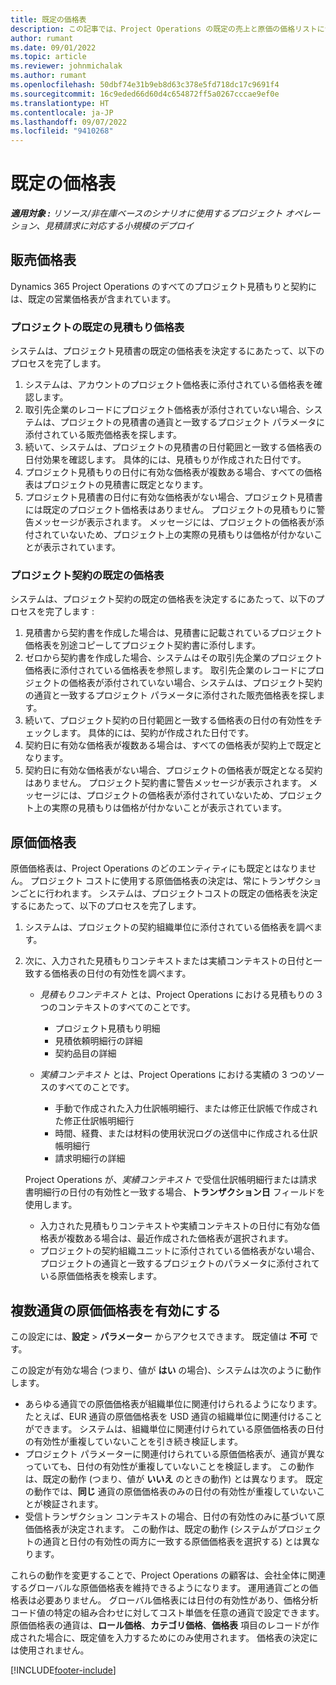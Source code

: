 ```yaml
---
title: 既定の価格表
description: この記事では、Project Operations の既定の売上と原価の価格リストについて説明します。
author: rumant
ms.date: 09/01/2022
ms.topic: article
ms.reviewer: johnmichalak
ms.author: rumant
ms.openlocfilehash: 50dbf74e31b9eb8d63c378e5fd718dc17c9691f4
ms.sourcegitcommit: 16c9eded66d60d4c654872ff5a0267cccae9ef0e
ms.translationtype: HT
ms.contentlocale: ja-JP
ms.lasthandoff: 09/07/2022
ms.locfileid: "9410268"
---
```

# <a name="default-price-lists"></a>既定の価格表

_**適用対象 :** リソース/非在庫ベースのシナリオに使用するプロジェクト オペレーション、見積請求に対応する小規模のデプロイ_

## <a name="sales-price-lists"></a>販売価格表

Dynamics 365 Project Operations のすべてのプロジェクト見積もりと契約には、既定の営業価格表が含まれています。 

### <a name="price-list-default-on-project-quotes"></a>プロジェクトの既定の見積もり価格表
システムは、プロジェクト見積書の既定の価格表を決定するにあたって、以下のプロセスを完了します。

1. システムは、アカウントのプロジェクト価格表に添付されている価格表を確認します。 
1. 取引先企業のレコードにプロジェクト価格表が添付されていない場合、システムは、プロジェクトの見積書の通貨と一致するプロジェクト パラメータに添付されている販売価格表を探します。
1. 続いて、システムは、プロジェクトの見積書の日付範囲と一致する価格表の日付効果を確認します。 具体的には、見積もりが作成された日付です。
1. プロジェクト見積もりの日付に有効な価格表が複数ある場合、すべての価格表はプロジェクトの見積書に既定となります。
1. プロジェクト見積書の日付に有効な価格表がない場合、プロジェクト見積書には既定のプロジェクト価格表はありません。 プロジェクトの見積もりに警告メッセージが表示されます。 メッセージには、プロジェクトの価格表が添付されていないため、プロジェクト上の実際の見積もりは価格が付かないことが表示されています。

### <a name="price-list-default-on-project-contracts"></a>プロジェクト契約の既定の価格表 
システムは、プロジェクト契約の既定の価格表を決定するにあたって、以下のプロセスを完了します :

1. 見積書から契約書を作成した場合は、見積書に記載されているプロジェクト価格表を別途コピーしてプロジェクト契約書に添付します。
1. ゼロから契約書を作成した場合、システムはその取引先企業のプロジェクト価格表に添付されている価格表を参照します。 取引先企業のレコードにプロジェクトの価格表が添付されていない場合、システムは、プロジェクト契約の通貨と一致するプロジェクト パラメータに添付された販売価格表を探します。
1. 続いて、プロジェクト契約の日付範囲と一致する価格表の日付の有効性をチェックします。 具体的には、契約が作成された日付です。
1. 契約日に有効な価格表が複数ある場合は、すべての価格表が契約上で既定となります。
1. 契約日に有効な価格表がない場合、プロジェクトの価格表が既定となる契約はありません。 プロジェクト契約書に警告メッセージが表示されます。 メッセージには、プロジェクトの価格表が添付されていないため、プロジェクト上の実際の見積もりは価格が付かないことが表示されています。

## <a name="cost-price-lists"></a>原価価格表

原価価格表は、Project Operations のどのエンティティにも既定とはなりません。 プロジェクト コストに使用する原価価格表の決定は、常にトランザクションごとに行われます。 システムは、プロジェクトコストの既定の価格表を決定するにあたって、以下のプロセスを完了します。

1. システムは、プロジェクトの契約組織単位に添付されている価格表を調べます。
1. 次に、入力された見積もりコンテキストまたは実績コンテキストの日付と一致する価格表の日付の有効性を調べます。

    - *見積もりコンテキスト* とは、Project Operations における見積もりの 3 つのコンテキストのすべてのことです。

        - プロジェクト見積もり明細
        - 見積依頼明細行の詳細
        - 契約品目の詳細

    - *実績コンテキスト* とは、Project Operations における実績の 3 つのソースのすべてのことです。

       - 手動で作成された入力仕訳帳明細行、または修正仕訳帳で作成された修正仕訳帳明細行
       - 時間、経費、または材料の使用状況ログの送信中に作成される仕訳帳明細行
       - 請求明細行の詳細

    Project Operations が、*実績コンテキスト* で受信仕訳帳明細行または請求書明細行の日付の有効性と一致する場合、**トランザクション日** フィールドを使用します。

    - 入力された見積もりコンテキストや実績コンテキストの日付に有効な価格表が複数ある場合は、最近作成された価格表が選択されます。
    - プロジェクトの契約組織ユニットに添付されている価格表がない場合、プロジェクトの通貨と一致するプロジェクトのパラメータに添付されている原価価格表を検索します。

## <a name="enable-multi-currency-cost-price-list"></a>複数通貨の原価価格表を有効にする

この設定には、**設定** \> **パラメーター** からアクセスできます。 既定値は **不可** です。

この設定が有効な場合 (つまり、値が **はい** の場合)、システムは次のように動作します。

- あらゆる通貨での原価価格表が組織単位に関連付けられるようになります。 たとえば、EUR 通貨の原価価格表を USD 通貨の組織単位に関連付けることができます。 システムは、組織単位に関連付けられている原価価格表の日付の有効性が重複していないことを引き続き検証します。
- プロジェクト パラメーターに関連付けられている原価価格表が、通貨が異なっていても、日付の有効性が重複していないことを検証します。 この動作は、既定の動作 (つまり、値が **いいえ** のときの動作) とは異なります。 既定の動作では、**同じ** 通貨の原価価格表のみの日付の有効性が重複していないことが検証されます。
- 受信トランザクション コンテキストの場合、日付の有効性のみに基づいて原価価格表が決定されます。 この動作は、既定の動作 (システムがプロジェクトの通貨と日付の有効性の両方に一致する原価価格表を選択する) とは異なります。

これらの動作を変更することで、Project Operations の顧客は、会社全体に関連するグローバルな原価価格表を維持できるようになります。 運用通貨ごとの価格表は必要ありません。 グローバル価格表には日付の有効性があり、価格分析コード値の特定の組み合わせに対してコスト単価を任意の通貨で設定できます。 原価価格表の通貨は、**ロール価格**、**カテゴリ価格**、**価格表** 項目のレコードが作成された場合に、既定値を入力するためにのみ使用されます。 価格表の決定には使用されません。

[!INCLUDE[footer-include](../includes/footer-banner.md)]
